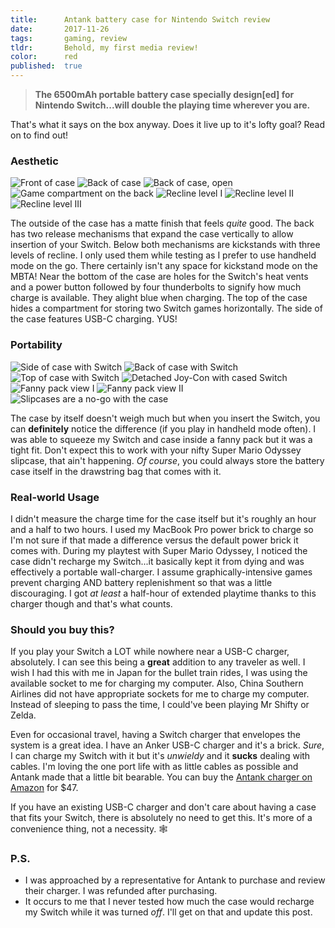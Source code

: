 ```yaml
---
title:      Antank battery case for Nintendo Switch review
date:       2017-11-26
tags:       gaming, review
tldr:       Behold, my first media review!
color:      red
published:  true
---
```


> **The 6500mAh portable battery case specially design[ed] for Nintendo Switch...will double the playing time wherever you are.**

That's what it says on the box anyway. Does it live up to it's lofty goal? Read on to find out!



### Aesthetic
![Front of case](🖼01.jpg)
![Back of case](🖼02.jpg)
![Back of case, open](🖼03.jpg)
![Game compartment on the back](🖼04.jpg)
![Recline level I](🖼05.jpg)
![Recline level II](🖼06.jpg)
![Recline level III](🖼07.jpg)

The outside of the case has a matte finish that feels _quite_ good. The back has two release mechanisms that expand the case vertically to allow insertion of your Switch. Below both mechanisms are kickstands with three levels of recline. I only used them while testing as I prefer to use handheld mode on the go. There certainly isn't any space for kickstand mode on the MBTA! Near the bottom of the case are holes for the Switch's heat vents and a power button followed by four thunderbolts to signify how much charge is available. They alight blue when charging. The top of the case hides a compartment for storing two Switch games horizontally. The side of the case features USB-C charging. YUS!



### Portability
![Side of case with Switch](🖼08.jpg)
![Back of case with Switch](🖼09.jpg)
![Top of case with Switch](🖼10.jpg)
![Detached Joy-Con with cased Switch](🖼11.jpg)
![Fanny pack view I](🖼12.jpg)
![Fanny pack view II](🖼13.jpg)
![Slipcases are a no-go with the case](🖼14.jpg)

The case by itself doesn't weigh much but when you insert the Switch, you can **definitely** notice the difference (if you play in handheld mode often). I was able to squeeze my Switch and case inside a fanny pack but it was a tight fit. Don't expect this to work with your nifty Super Mario Odyssey slipcase, that ain't happening. _Of course_, you could always store the battery case itself in the drawstring bag that comes with it.



### Real-world Usage
I didn't measure the charge time for the case itself but it's roughly an hour and a half to two hours. I used my MacBook Pro power brick to charge so I'm not sure if that made a difference versus the default power brick it comes with. During my playtest with Super Mario Odyssey, I noticed the case didn't recharge my Switch...it basically kept it from dying and was effectively a portable wall-charger. I assume graphically-intensive games prevent charging AND battery replenishment so that was a little discouraging. I got _at least_ a half-hour of extended playtime thanks to this charger though and that's what counts.



### Should you buy this?
If you play your Switch a LOT while nowhere near a USB-C charger, absolutely. I can see this being a **great** addition to any traveler as well. I wish I had this with me in Japan for the bullet train rides, I was using the available socket to me for charging my computer. Also, China Southern Airlines did not have appropriate sockets for me to charge my computer. Instead of sleeping to pass the time, I could've been playing Mr Shifty or Zelda.

Even for occasional travel, having a Switch charger that envelopes the system is a great idea. I have an Anker USB-C charger and it's a brick. _Sure_, I can charge my Switch with it but it's _unwieldy_ and it **sucks** dealing with cables. I'm loving the one port life with as little cables as possible and Antank made that a little bit bearable. You can buy the [Antank charger on Amazon](https://www.amazon.com/Switch-Battery-Charger-Portable-6500mAh-Extended/dp/B07314ZP7L "Antank portable battery charger for Nintendo Switch on Amazon") for $47.

If you have an existing USB-C charger and don't care about having a case that fits your Switch, there is absolutely no need to get this. It's more of a convenience thing, not a necessity. 🕸



### P.S.
- I was approached by a representative for Antank to purchase and review their charger. I was refunded after purchasing.
- It occurs to me that I never tested how much the case would recharge my Switch while it was turned _off_. I'll get on that and update this post.
